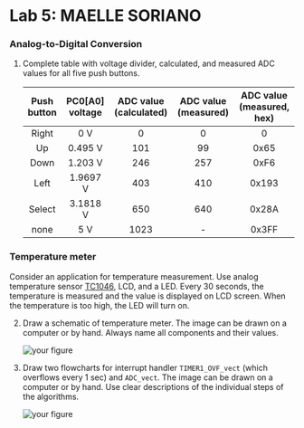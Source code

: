 # Lab 5: MAELLE SORIANO

### Analog-to-Digital Conversion

1. Complete table with voltage divider, calculated, and measured ADC values for all five push buttons.

   | **Push button** | **PC0[A0] voltage** | **ADC value (calculated)** | **ADC value (measured)** | **ADC value (measured, hex)** |
   | :-: | :-: | :-: | :-: | :-: |
   | Right  | 0&nbsp;V     | 0   |0 | 0 |
   | Up     | 0.495&nbsp;V | 101 | 99 | 0x65 |
   | Down   | 1.203&nbsp;V | 246 | 257 | 0xF6 |
   | Left   | 1.9697 V     |403  | 410 | 0x193 |
   | Select | 3.1818 V     |  650 | 640 | 0x28A |
   | none   | 5 V          |1023 | - | 0x3FF |

### Temperature meter

Consider an application for temperature measurement. Use analog temperature sensor [TC1046](http://ww1.microchip.com/downloads/en/DeviceDoc/21496C.pdf), LCD, and a LED. Every 30 seconds, the temperature is measured and the value is displayed on LCD screen. When the temperature is too high, the LED will turn on.

2. Draw a schematic of temperature meter. The image can be drawn on a computer or by hand. Always name all components and their values.

   ![your figure]()

3. Draw two flowcharts for interrupt handler `TIMER1_OVF_vect` (which overflows every 1&nbsp;sec) and `ADC_vect`. The image can be drawn on a computer or by hand. Use clear descriptions of the individual steps of the algorithms.

   ![your figure]()

